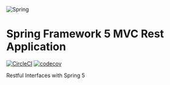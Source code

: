 ![Spring](https://img.shields.io/badge/spring-%236DB33F.svg?style=for-the-badge&logo=spring&logoColor=white)

# Spring Framework 5 MVC Rest Application

[![CircleCI](https://dl.circleci.com/status-badge/img/gh/mrw007/spring5-mvc-rest/tree/main.svg?style=svg)](https://dl.circleci.com/status-badge/redirect/gh/mrw007/spring5-mvc-rest/tree/main)
[![codecov](https://codecov.io/gh/mrw007/spring5-mvc-rest/branch/main/graph/badge.svg?token=4UWAWBMTF3)](https://codecov.io/gh/mrw007/spring5-mvc-rest)

Restful Interfaces with Spring 5
  